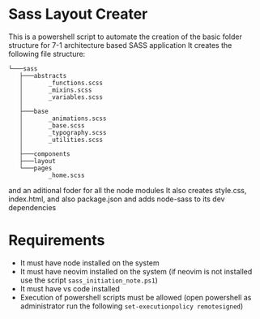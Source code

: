 # Sass Layout Creater
 This is a powershell script to automate the creation of the basic folder structure for 7-1 architecture based SASS application
 It creates the following file structure:
 ```
 └───sass
    ├───abstracts
    │       _functions.scss
    │       _mixins.scss
    │       _variables.scss
    │
    ├───base
    │       _animations.scss
    │       _base.scss
    │       _typography.scss
    │       _utilities.scss
    │
    ├───components
    ├───layout
    └───pages
            _home.scss 
 ```
and an aditional foder for all the node modules
It also creates style.css, index.html, and also package.json and adds node-sass to its dev dependencies

# Requirements

- It must have node installed on the system
- It must have neovim installed on the system (if neovim is not installed use the script `sass_initiation_note.ps1`)
- It must have vs code installed
- Execution of powershell scripts must be allowed 
(open powershell as administrator
run the following `set-executionpolicy remotesigned`)
